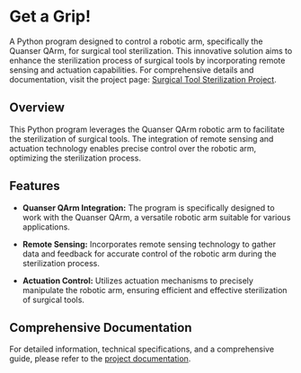 # Get a Grip!

A Python program designed to control a robotic arm, specifically the Quanser QArm, for surgical tool sterilization. This innovative solution aims to enhance the sterilization process of surgical tools by incorporating remote sensing and actuation capabilities. For comprehensive details and documentation, visit the project page: [Surgical Tool Sterilization Project](https://jet-mozzarella-d09.notion.site/Project-2-Get-a-Grip-03353467f670451581d395337c29d384).

## Overview

This Python program leverages the Quanser QArm robotic arm to facilitate the sterilization of surgical tools. The integration of remote sensing and actuation technology enables precise control over the robotic arm, optimizing the sterilization process.

## Features

- **Quanser QArm Integration:** The program is specifically designed to work with the Quanser QArm, a versatile robotic arm suitable for various applications.

- **Remote Sensing:** Incorporates remote sensing technology to gather data and feedback for accurate control of the robotic arm during the sterilization process.

- **Actuation Control:** Utilizes actuation mechanisms to precisely manipulate the robotic arm, ensuring efficient and effective sterilization of surgical tools.

## Comprehensive Documentation

For detailed information, technical specifications, and a comprehensive guide, please refer to the [project documentation](https://jet-mozzarella-d09.notion.site/Project-2-Get-a-Grip-03353467f670451581d395337c29d384).
